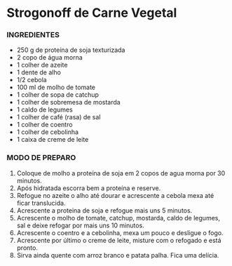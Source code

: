 # Strogonoff de Carne Vegetal 

### INGREDIENTES	

- 250 g de proteína de soja texturizada
- 2 copo de água morna
- 1 colher de azeite
- 1 dente de alho
- 1/2 cebola
- 100 ml de molho de tomate
- 1 colher de sopa de catchup
- 1 colher de sobremesa de mostarda
- 1 caldo de legumes
- 1 colher de café (rasa) de sal
- 1 colher de coentro
- 1 colher de cebolinha
- 1 caixa de creme de leite

### MODO DE PREPARO



1. Coloque de molho a proteína de soja em 2 copos de agua morna por 30 minutos.
2. Após hidratada escorra bem a proteína e reserve.
3. Refogue no azeite o alho até dourar e acrescente a cebola mexa até ficar translucida.
4. Acrescente a proteina de soja e refogue mais uns 5 minutos.
5. Acrescente o molho de tomate, catchup, mostarda, caldo de legumes, sal e deixe refogar por mais uns 10 minutos.
6. Acrescente o coentro e a cebolinha, mexa um pouco e desligue o fogo.
7. Acrescente por último o creme de leite, misture com o refogado e está pronto.
8. Sirva ainda quente com arroz branco e patata palha. Fica uma delícia.



